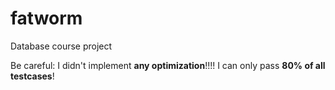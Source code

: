 fatworm
=======
Database course project

Be careful: I didn't implement **any optimization**!!!! I can only pass **80% of all testcases**!
